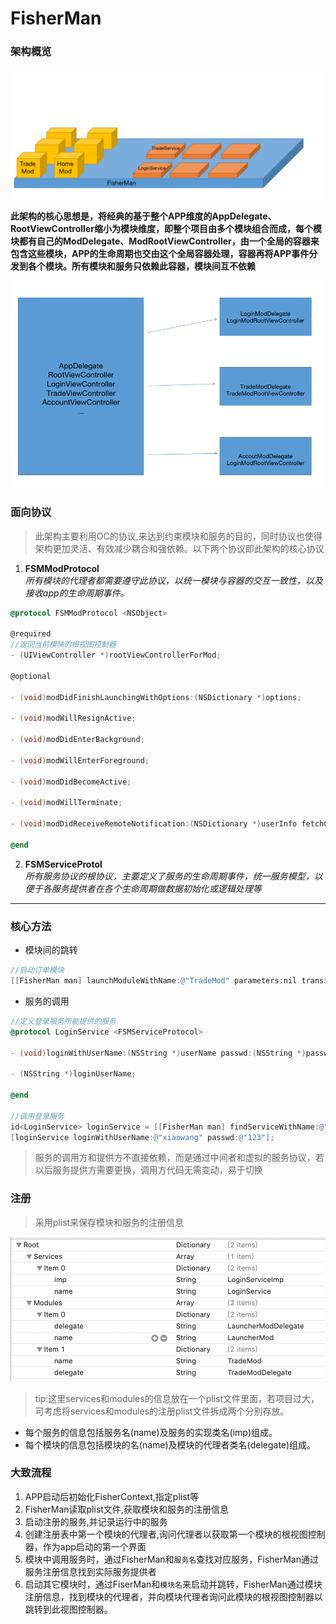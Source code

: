 # FisherMan

### 架构概览

![FisherMan](https://github.com/Geforceyu/FisherMan/blob/master/ReadmeSource/main.png)


**此架构的核心思想是，将经典的基于整个APP维度的AppDelegate、RootViewController缩小为模块维度，即整个项目由多个模块组合而成，每个模块都有自己的ModDelegate、ModRootViewController，由一个全局的容器来包含这些模块，APP的生命周期也交由这个全局容器处理，容器再将APP事件分发到各个模块。所有模块和服务只依赖此容器，模块间互不依赖**

![](https://github.com/Geforceyu/FisherMan/blob/master/ReadmeSource/modules.png)

### 面向协议
>此架构主要利用OC的协议,来达到约束模块和服务的目的，同时协议也使得架构更加灵活、有效减少耦合和强依赖。以下两个协议即此架构的核心协议

1. **FSMModProtocol**<br/>
*所有模块的代理者都需要遵守此协议，以统一模块与容器的交互一致性，以及接收app的生命周期事件。*
```Objective-C
@protocol FSMModProtocol <NSObject>

@required
//返回当前模块的根视图控制器
- (UIViewController *)rootViewControllerForMod;

@optional

- (void)modDidFinishLaunchingWithOptions:(NSDictionary *)options;

- (void)modWillResignActive;

- (void)modDidEnterBackground;

- (void)modWillEnterForeground;

- (void)modDidBecomeActive;

- (void)modWillTerminate;

- (void)modDidReceiveRemoteNotification:(NSDictionary *)userInfo fetchCompletionHandler:(void (^)(UIBackgroundFetchResult))completionHandler;

@end
```

2. **FSMServiceProtol**<br/>
*所有服务协议的根协议，主要定义了服务的生命周期事件，统一服务模型，以便于各服务提供者在各个生命周期做数据初始化或逻辑处理等*


-----------------------------
### 核心方法

- 模块间的跳转
```Objective-C
//启动订单模块
[[FisherMan man] launchModuleWithName:@"TradeMod" parameters:nil transition:FMModTransitionTypePush];
```

- 服务的调用
```Objective-C
//定义登录服务所能提供的服务
@protocol LoginService <FSMServiceProtocol>

- (void)loginWithUserName:(NSString *)userName passwd:(NSString *)passwd;

- (NSString *)loginUserName;

@end

//调用登录服务
id<LoginService> loginService = [[FisherMan man] findServiceWithName:@"LoginService"];
[loginService loginWithUserName:@"xiaowang" passwd:@"123"];
```
>服务的调用方和提供方不直接依赖，而是通过中间者和虚拟的服务协议，若以后服务提供方需要更换，调用方代码无需变动，易于切换



### 注册

> 采用plist来保存模块和服务的注册信息

![](https://github.com/Geforceyu/FisherMan/blob/master/ReadmeSource/profile.png)

> tip:这里services和modules的信息放在一个plist文件里面，若项目过大，可考虑将services和modules的注册plist文件拆成两个分别存放。
- 每个服务的信息包括服务名(name)及服务的实现类名(imp)组成。
- 每个模块的信息包括模块的名(name)及模块的代理者类名(delegate)组成。

### 大致流程
1. APP启动后初始化FisherContext,指定plist等
2. FisherMan读取plist文件,获取模块和服务的注册信息
2. 启动注册的服务,并记录运行中的服务
3. 创建注册表中第一个模块的代理者,询问代理者以获取第一个模块的根视图控制器，作为app启动的第一个界面
4. 模块中调用服务时，通过FisherMan和`服务名`查找对应服务，FisherMan通过服务注册信息找到实际服务提供者
5. 启动其它模块时，通过FiserMan和`模块名`来启动并跳转，FisherMan通过模块注册信息，找到模块的代理者，并向模块代理者询问此模块的根视图控制器以跳转到此视图控制器。








